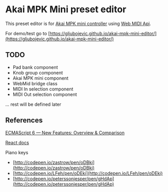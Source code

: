 # Akai MPK Mini preset editor

This preset editor is for [Akai MPK mini controller](http://www.akaipro.com/product/mpkmini) using [Web MIDI Api](https://www.w3.org/TR/webmidi/).

For demo/test go to [https://gljubojevic.github.io/akai-mpk-mini-editor/](https://gljubojevic.github.io/akai-mpk-mini-editor/)

## TODO

- Pad bank component
- Knob group component
- Akai MPK mini component
- WebMid bridge class
- MIDI In selection component
- MIDI Out selection component

... rest will be defined later

## References

[ECMAScript 6 — New Features: Overview & Comparison](http://es6-features.org/)

[React docs](https://facebook.github.io/react/docs/hello-world.html)

Piano keys
- [http://codepen.io/zastrow/pen/oDBki](http://codepen.io/zastrow/pen/oDBki)
- [http://codepen.io/LFeh/pen/oDEki](http://codepen.io/LFeh/pen/oDEki)
- [http://codepen.io/peterssonjesper/pen/gHdAp](http://codepen.io/peterssonjesper/pen/gHdAp)